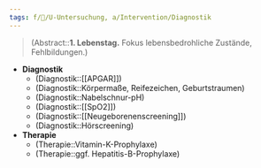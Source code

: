 ```yaml
---
tags: f/🦄/U-Untersuchung, a/Intervention/Diagnostik
---
```

> (Abstract::**1. Lebenstag.** Fokus lebensbedrohliche Zustände, Fehlbildungen.)
- **Diagnostik**
	- (Diagnostik::[[APGAR]])
	- (Diagnostik::Körpermaße, Reifezeichen, Geburtstraumen)
	- (Diagnostik::Nabelschnur-pH)
	- (Diagnostik::[[SpO2]])
	- (Diagnostik::[[Neugeborenenscreening]])
	- (Diagnostik::Hörscreening)
- **Therapie**
	- (Therapie::Vitamin-K-Prophylaxe)
	- (Therapie::ggf. Hepatitis-B-Prophylaxe)